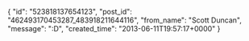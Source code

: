  {
   "id": "523818137654123",
   "post_id": "462493170453287_483918211644116",
   "from_name": "Scott Duncan",
   "message": ":D",
   "created_time": "2013-06-11T19:57:17+0000"
 }
